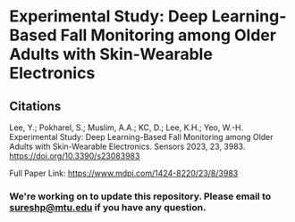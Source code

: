 # Experimental Study: Deep Learning-Based Fall Monitoring among Older Adults with Skin-Wearable Electronics 

## Citations
Lee, Y.; Pokharel, S.; Muslim, A.A.; KC, D.; Lee, K.H.; Yeo, W.-H. Experimental Study: Deep Learning-Based Fall Monitoring among Older Adults with Skin-Wearable Electronics. Sensors 2023, 23, 3983. https://doi.org/10.3390/s23083983

Full Paper Link: https://www.mdpi.com/1424-8220/23/8/3983


### We're working on to update this repository. Please email to sureshp@mtu.edu if you have any question.

